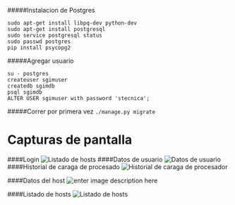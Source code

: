 
#####Instalacion de Postgres

```
sudo apt-get install libpq-dev python-dev
sudo apt-get install postgresql
sudo service postgresql status
sudo passwd postgres
pip install psycopg2
```

#####Agregar usuario
```console
su - postgres
createuser sgimuser
createdb sgimdb
psql sgimdb
ALTER USER sgimuser with password 'stecnica';
```
#####Correr por primera vez
```./manage.py migrate```


Capturas de pantalla
=======

####Login
![Listado de hosts](http://i.imgur.com/ZDFjlQY.png)
####Datos de usuario
![Datos de usuario](http://i.imgur.com/U8TWKrq.png)
####Historial de caraga de procesado
![Historial de caraga de procesador](http://i.imgur.com/qcNBeYc.png)

####Datos del host
![enter image description here](http://i.imgur.com/ut7LnVn.png)

####Listado de hosts
![Listado de hosts](http://i.imgur.com/8dxOV9v.png)
